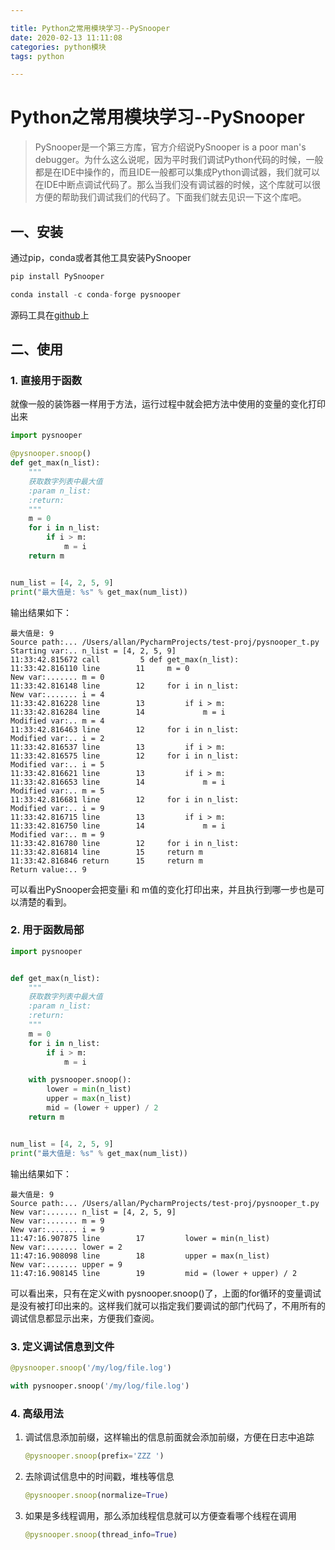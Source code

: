 ```yaml
---

title: Python之常用模块学习--PySnooper
date: 2020-02-13 11:11:08
categories: python模块
tags: python

---
```


# Python之常用模块学习--PySnooper

> PySnooper是一个第三方库，官方介绍说PySnooper is a poor man's debugger。为什么这么说呢，因为平时我们调试Python代码的时候，一般都是在IDE中操作的，而且IDE一般都可以集成Python调试器，我们就可以在IDE中断点调试代码了。那么当我们没有调试器的时候，这个库就可以很方便的帮助我们调试我们的代码了。下面我们就去见识一下这个库吧。

<!--more-->

## 一、安装

通过pip，conda或者其他工具安装PySnooper

```python
pip install PySnooper

conda install -c conda-forge pysnooper
```

源码工具在[github](https://github.com/cool-RR/PySnooper)上

## 二、使用

### 1. 直接用于函数

就像一般的装饰器一样用于方法，运行过程中就会把方法中使用的变量的变化打印出来

```python
import pysnooper

@pysnooper.snoop()
def get_max(n_list):
    """
    获取数字列表中最大值
    :param n_list:
    :return:
    """
    m = 0
    for i in n_list:
        if i > m:
            m = i
    return m


num_list = [4, 2, 5, 9]
print("最大值是: %s" % get_max(num_list))
```

输出结果如下：

```
最大值是: 9
Source path:... /Users/allan/PycharmProjects/test-proj/pysnooper_t.py
Starting var:.. n_list = [4, 2, 5, 9]
11:33:42.815672 call         5 def get_max(n_list):
11:33:42.816110 line        11     m = 0
New var:....... m = 0
11:33:42.816148 line        12     for i in n_list:
New var:....... i = 4
11:33:42.816228 line        13         if i > m:
11:33:42.816284 line        14             m = i
Modified var:.. m = 4
11:33:42.816463 line        12     for i in n_list:
Modified var:.. i = 2
11:33:42.816537 line        13         if i > m:
11:33:42.816575 line        12     for i in n_list:
Modified var:.. i = 5
11:33:42.816621 line        13         if i > m:
11:33:42.816653 line        14             m = i
Modified var:.. m = 5
11:33:42.816681 line        12     for i in n_list:
Modified var:.. i = 9
11:33:42.816715 line        13         if i > m:
11:33:42.816750 line        14             m = i
Modified var:.. m = 9
11:33:42.816780 line        12     for i in n_list:
11:33:42.816814 line        15     return m
11:33:42.816846 return      15     return m
Return value:.. 9
```

可以看出PySnooper会把变量i 和 m值的变化打印出来，并且执行到哪一步也是可以清楚的看到。

### 2. 用于函数局部

```python
import pysnooper


def get_max(n_list):
    """
    获取数字列表中最大值
    :param n_list:
    :return:
    """
    m = 0
    for i in n_list:
        if i > m:
            m = i

    with pysnooper.snoop():
        lower = min(n_list)
        upper = max(n_list)
        mid = (lower + upper) / 2
    return m


num_list = [4, 2, 5, 9]
print("最大值是: %s" % get_max(num_list))
```



输出结果如下：

```
最大值是: 9
Source path:... /Users/allan/PycharmProjects/test-proj/pysnooper_t.py
New var:....... n_list = [4, 2, 5, 9]
New var:....... m = 9
New var:....... i = 9
11:47:16.907875 line        17         lower = min(n_list)
New var:....... lower = 2
11:47:16.908098 line        18         upper = max(n_list)
New var:....... upper = 9
11:47:16.908145 line        19         mid = (lower + upper) / 2
```

可以看出来，只有在定义with pysnooper.snoop()了，上面的for循环的变量调试是没有被打印出来的。这样我们就可以指定我们要调试的部门代码了，不用所有的调试信息都显示出来，方便我们查阅。



### 3. 定义调试信息到文件

```python
@pysnooper.snoop('/my/log/file.log')

with pysnooper.snoop('/my/log/file.log')
```

### 4. 高级用法

1. 调试信息添加前缀，这样输出的信息前面就会添加前缀，方便在日志中追踪

   ```python
   @pysnooper.snoop(prefix='ZZZ ')
   ```

2. 去除调试信息中的时间戳，堆栈等信息

   ```python
   @pysnooper.snoop(normalize=True)
   ```

3. 如果是多线程调用，那么添加线程信息就可以方便查看哪个线程在调用

   ```python
   @pysnooper.snoop(thread_info=True)
   ```

   

